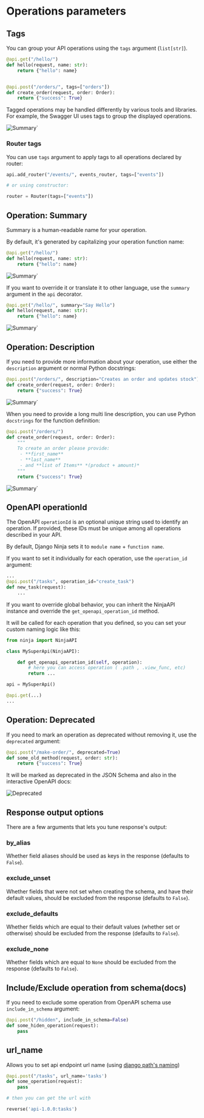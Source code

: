 # Operations parameters

## Tags

You can group your API operations using the `tags` argument (`list[str]`). 
```Python hl_lines="6"
@api.get("/hello/")
def hello(request, name: str):
    return {"hello": name}


@api.post("/orders/", tags=["orders"])
def create_order(request, order: Order):
    return {"success": True}

```

Tagged operations may be handled differently by various tools and libraries. For example, the Swagger UI uses tags to group the displayed operations.

![Summary`](../img/operation_tags.png)

### Router tags

You can use `tags` argument to apply tags to all operations declared by router:

```Python
api.add_router("/events/", events_router, tags=["events"])

# or using constructor: 

router = Router(tags=["events"])
```


## Operation: Summary

Summary is a human-readable name for your operation.

By default, it's generated by capitalizing your operation function name:

```Python hl_lines="2"
@api.get("/hello/")
def hello(request, name: str):
    return {"hello": name}
```

![Summary`](../img/operation_summary_default.png)

If you want to override it or translate it to other language, use the `summary` argument in the `api` decorator.

```Python hl_lines="1"
@api.get("/hello/", summary="Say Hello")
def hello(request, name: str):
    return {"hello": name}
```

![Summary`](../img/operation_summary.png)

## Operation: Description

If you need to provide more information about your operation, use either the `description` argument or normal Python docstrings:


```Python hl_lines="1"
@api.post("/orders/", description="Creates an order and updates stock")
def create_order(request, order: Order):
    return {"success": True}
```

![Summary`](../img/operation_description.png)

When you need to provide a long multi line description, you can use Python `docstrings` for the function definition:

```Python hl_lines="4 5 6 7"
@api.post("/orders/")
def create_order(request, order: Order):
    """
    To create an order please provide:
     - **first_name**
     - **last_name**
     - and **list of Items** *(product + amount)*
    """
    return {"success": True}

```

![Summary`](../img/operation_description_docstring.png)


## OpenAPI operationId

The OpenAPI `operationId` is an optional unique string used to identify an operation. If provided, these IDs must be unique among all operations described in your API.

By default, Django Ninja sets it to `module name` + `function name`.

If you want to set it individually for each operation, use the `operation_id` argument:

```Python hl_lines="2"
...
@api.post("/tasks", operation_id="create_task")
def new_task(request):
    ...
```

If you want to override global behavior, you can inherit the NinjaAPI instance and override the `get_openapi_operation_id` method.

It will be called for each operation that you defined, so you can set your custom naming logic like this:

```Python hl_lines="5 6 7 9"
from ninja import NinjaAPI

class MySuperApi(NinjaAPI):

    def get_openapi_operation_id(self, operation):
        # here you can access operation ( .path , .view_func, etc) 
        return ...

api = MySuperApi()

@api.get(...)
...
```



## Operation: Deprecated

If you need to mark an operation as deprecated without removing it, use the `deprecated` argument:

```Python hl_lines="1"
@api.post("/make-order/", deprecated=True)
def some_old_method(request, order: str):
    return {"success": True}
```

It will be marked as deprecated in the JSON Schema and also in the interactive OpenAPI docs:

![Deprecated](../img/deprecated.png)

## Response output options

There are a few arguments that lets you tune response's output:

### by_alias

Whether field aliases should be used as keys in the response (defaults to `False`).

### exclude_unset

Whether fields that were not set when creating the schema, and have their default values, should be excluded from the response (defaults to `False`).

### exclude_defaults

Whether fields which are equal to their default values (whether set or otherwise) should be excluded from the response (defaults to `False`).

### exclude_none

Whether fields which are equal to `None` should be excluded from the response (defaults to `False`).


## Include/Exclude operation from schema(docs)
If you need to exclude some operation from OpenAPI schema use `include_in_schema` argument:
```Python hl_lines="1"
@api.post("/hidden", include_in_schema=False)
def some_hiden_operation(request):
    pass
```


## url_name
Allows you to set api endpoint url name (using [django path's naming](https://docs.djangoproject.com/en/3.1/topics/http/urls/#reversing-namespaced-urls))
```Python hl_lines="1 7"
@api.post("/tasks", url_name='tasks')
def some_operation(request):
    pass

# then you can get the url with

reverse('api-1.0.0:tasks')
```

